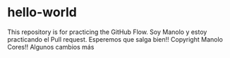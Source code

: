 # hello-world
This repository is for practicing the GitHub Flow.
Soy Manolo y estoy practicando el Pull request.
Esperemos que salga bien!!
Copyright Manolo Cores!!
Algunos cambios más
